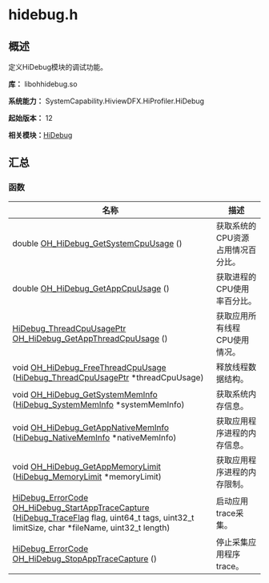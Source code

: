 # hidebug.h


## 概述

定义HiDebug模块的调试功能。

**库：** libohhidebug.so

**系统能力：** SystemCapability.HiviewDFX.HiProfiler.HiDebug

**起始版本：** 12

**相关模块：**[HiDebug](_hi_debug.md)


## 汇总


### 函数

| 名称 | 描述 | 
| -------- | -------- |
| double [OH_HiDebug_GetSystemCpuUsage](_hi_debug.md#oh_hidebug_getsystemcpuusage) () | 获取系统的CPU资源占用情况百分比。  | 
| double [OH_HiDebug_GetAppCpuUsage](_hi_debug.md#oh_hidebug_getappcpuusage) () | 获取进程的CPU使用率百分比。  | 
| [HiDebug_ThreadCpuUsagePtr](_hi_debug.md#hidebug_threadcpuusageptr) [OH_HiDebug_GetAppThreadCpuUsage](_hi_debug.md#oh_hidebug_getappthreadcpuusage) () | 获取应用所有线程CPU使用情况。  | 
| void [OH_HiDebug_FreeThreadCpuUsage](_hi_debug.md#oh_hidebug_freethreadcpuusage) ([HiDebug_ThreadCpuUsagePtr](_hi_debug.md#hidebug_threadcpuusageptr) \*threadCpuUsage) | 释放线程数据结构。  | 
| void [OH_HiDebug_GetSystemMemInfo](_hi_debug.md#oh_hidebug_getsystemmeminfo) ([HiDebug_SystemMemInfo](_hi_debug___system_mem_info.md) \*systemMemInfo) | 获取系统内存信息。  | 
| void [OH_HiDebug_GetAppNativeMemInfo](_hi_debug.md#oh_hidebug_getappnativememinfo) ([HiDebug_NativeMemInfo](_hi_debug___native_mem_info.md) \*nativeMemInfo) | 获取应用程序进程的内存信息。  | 
| void [OH_HiDebug_GetAppMemoryLimit](_hi_debug.md#oh_hidebug_getappmemorylimit) ([HiDebug_MemoryLimit](_hi_debug___memory_limit.md) \*memoryLimit) | 获取应用程序进程的内存限制。  | 
| [HiDebug_ErrorCode](_hi_debug.md#hidebug_errorcode) [OH_HiDebug_StartAppTraceCapture](_hi_debug.md#oh_hidebug_startapptracecapture) ([HiDebug_TraceFlag](_hi_debug.md#hidebug_traceflag) flag, uint64_t tags, uint32_t limitSize, char \*fileName, uint32_t length) | 启动应用trace采集。  | 
| [HiDebug_ErrorCode](_hi_debug.md#hidebug_errorcode) [OH_HiDebug_StopAppTraceCapture](_hi_debug.md#oh_hidebug_stopapptracecapture) () | 停止采集应用程序trace。  | 
